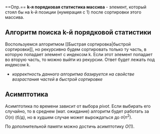 ==Опр.== **k-я порядковая статистика массива** - элемент, который стоял бы на k-й позиции (нумерация с 1) после сортировки этого массива.

## Алгоритм поиска k-й порядковой статистики

Воспользуемся алгоритмом [[Быстрая сортировка|быстрой сортировки]], но рекурсивно будем сортировать только ту часть, в которую попадает элемент с индексом k. Если этот элемент попадает во вторую часть, то можно выйти из рекурсии. Ответ будет лежать под индексом k.

- *корректность данного алгоритма базируется на свойстве возрастания частей в быстрой сортировке*

## Асимптотика

Асимптотика по времени зависит от выбора $pivot$. Если выбирать его случайно, то в среднем (мат. ожидание) алгоритм будет работать за $O(n)$ (б/д), но в худшем случае может вырождаться до $o(n^2)$.

По дополнительной памяти можно достичь асимптотику $O(1)$.